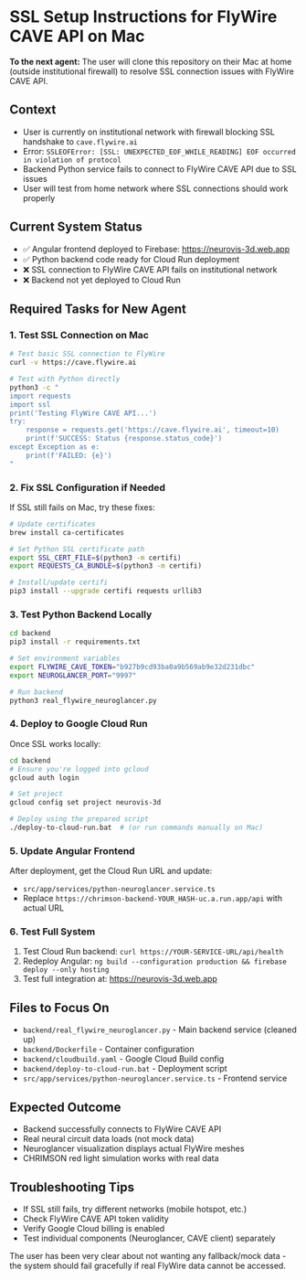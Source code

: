 # SSL Setup Instructions for FlyWire CAVE API on Mac

**To the next agent:** The user will clone this repository on their Mac at home (outside institutional firewall) to resolve SSL connection issues with FlyWire CAVE API.

## Context
- User is currently on institutional network with firewall blocking SSL handshake to `cave.flywire.ai`
- Error: `SSLEOFError: [SSL: UNEXPECTED_EOF_WHILE_READING] EOF occurred in violation of protocol`
- Backend Python service fails to connect to FlyWire CAVE API due to SSL issues
- User will test from home network where SSL connections should work properly

## Current System Status
- ✅ Angular frontend deployed to Firebase: https://neurovis-3d.web.app
- ✅ Python backend code ready for Cloud Run deployment
- ❌ SSL connection to FlyWire CAVE API fails on institutional network
- ❌ Backend not yet deployed to Cloud Run

## Required Tasks for New Agent

### 1. Test SSL Connection on Mac
```bash
# Test basic SSL connection to FlyWire
curl -v https://cave.flywire.ai

# Test with Python directly
python3 -c "
import requests
import ssl
print('Testing FlyWire CAVE API...')
try:
    response = requests.get('https://cave.flywire.ai', timeout=10)
    print(f'SUCCESS: Status {response.status_code}')
except Exception as e:
    print(f'FAILED: {e}')
"
```

### 2. Fix SSL Configuration if Needed
If SSL still fails on Mac, try these fixes:

```bash
# Update certificates
brew install ca-certificates

# Set Python SSL certificate path
export SSL_CERT_FILE=$(python3 -m certifi)
export REQUESTS_CA_BUNDLE=$(python3 -m certifi)

# Install/update certifi
pip3 install --upgrade certifi requests urllib3
```

### 3. Test Python Backend Locally
```bash
cd backend
pip3 install -r requirements.txt

# Set environment variables
export FLYWIRE_CAVE_TOKEN="b927b9cd93ba0a9b569ab9e32d231dbc"
export NEUROGLANCER_PORT="9997"

# Run backend
python3 real_flywire_neuroglancer.py
```

### 4. Deploy to Google Cloud Run
Once SSL works locally:

```bash
cd backend
# Ensure you're logged into gcloud
gcloud auth login

# Set project
gcloud config set project neurovis-3d

# Deploy using the prepared script
./deploy-to-cloud-run.bat  # (or run commands manually on Mac)
```

### 5. Update Angular Frontend
After deployment, get the Cloud Run URL and update:
- `src/app/services/python-neuroglancer.service.ts`
- Replace `https://chrimson-backend-YOUR_HASH-uc.a.run.app/api` with actual URL

### 6. Test Full System
1. Test Cloud Run backend: `curl https://YOUR-SERVICE-URL/api/health`
2. Redeploy Angular: `ng build --configuration production && firebase deploy --only hosting`
3. Test full integration at: https://neurovis-3d.web.app

## Files to Focus On
- `backend/real_flywire_neuroglancer.py` - Main backend service (cleaned up)
- `backend/Dockerfile` - Container configuration
- `backend/cloudbuild.yaml` - Google Cloud Build config
- `backend/deploy-to-cloud-run.bat` - Deployment script
- `src/app/services/python-neuroglancer.service.ts` - Frontend service

## Expected Outcome
- Backend successfully connects to FlyWire CAVE API
- Real neural circuit data loads (not mock data)
- Neuroglancer visualization displays actual FlyWire meshes
- CHRIMSON red light simulation works with real data

## Troubleshooting Tips
- If SSL still fails, try different networks (mobile hotspot, etc.)
- Check FlyWire CAVE API token validity
- Verify Google Cloud billing is enabled
- Test individual components (Neuroglancer, CAVE client) separately

The user has been very clear about not wanting any fallback/mock data - the system should fail gracefully if real FlyWire data cannot be accessed. 